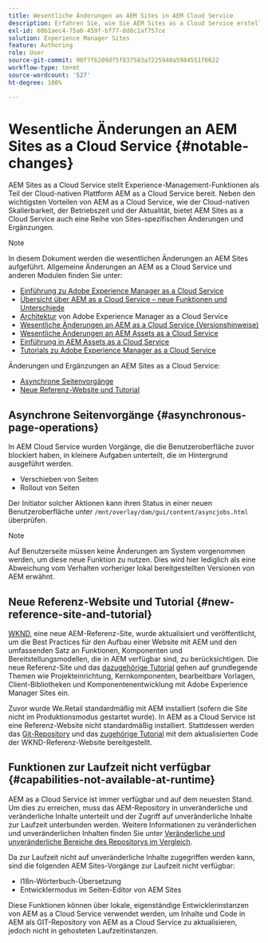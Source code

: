 ```yaml
---
title: Wesentliche Änderungen an AEM Sites in AEM Cloud Service
description: Erfahren Sie, wie Sie AEM Sites as a Cloud Service erstellen und verwalten sowie wichtige Änderungen an AEM Sites in AEM Cloud Service vornehmen können.
exl-id: 60b1aec4-75a0-459f-bf77-8d8c1af757ce
solution: Experience Manager Sites
feature: Authoring
role: User
source-git-commit: 90f7f6209df5f837583a7225940a5984551f6622
workflow-type: tm+mt
source-wordcount: '527'
ht-degree: 100%

---
```



# Wesentliche Änderungen an AEM Sites as a Cloud Service {#notable-changes}

AEM Sites as a Cloud Service stellt Experience-Management-Funktionen als Teil der Cloud-nativen Plattform AEM as a Cloud Service bereit. Neben den wichtigsten Vorteilen von AEM as a Cloud Service, wie der Cloud-nativen Skalierbarkeit, der Betriebszeit und der Aktualität, bietet AEM Sites as a Cloud Service auch eine Reihe von Sites-spezifischen Änderungen und Ergänzungen.

>[!NOTE]
>In diesem Dokument werden die wesentlichen Änderungen an AEM Sites aufgeführt. Allgemeine Änderungen an AEM as a Cloud Service und anderen Modulen finden Sie unter:
>
>* [Einführung zu Adobe Experience Manager as a Cloud Service](/help/overview/introduction.md)
>* [Übersicht über AEM as a Cloud Service – neue Funktionen und Unterschiede](/help/overview/what-is-new-and-different.md)
>* [Architektur](/help/overview/architecture.md) von Adobe Experience Manager as a Cloud Service
>* [Wesentliche Änderungen an AEM as a Cloud Service (Versionshinweise)](/help/release-notes/aem-cloud-changes.md)
>* [Wesentliche Änderungen an AEM Assets as a Cloud Service](/help/assets/assets-cloud-changes.md)
>* [Einführung in AEM Assets as a Cloud Service](/help/assets/overview.md)
>* [Tutorials zu Adobe Experience Manager as a Cloud Service](https://experienceleague.adobe.com/docs/experience-manager-learn/cloud-service/overview.html?lang=de)

Änderungen und Ergänzungen an AEM Sites as a Cloud Service:

* [Asynchrone Seitenvorgänge](#asynchronous-page-operations)
* [Neue Referenz-Website und Tutorial](#new-reference-site-and-tutorial)

## Asynchrone Seitenvorgänge {#asynchronous-page-operations}

In AEM Cloud Service wurden Vorgänge, die die Benutzeroberfläche zuvor blockiert haben, in kleinere Aufgaben unterteilt, die im Hintergrund ausgeführt werden.

* Verschieben von Seiten
* Rollout von Seiten

Der Initiator solcher Aktionen kann ihren Status in einer neuen Benutzeroberfläche unter `/mnt/overlay/dam/gui/content/asyncjobs.html` überprüfen.

>[!NOTE]
>
>Auf Benutzerseite müssen keine Änderungen am System vorgenommen werden, um diese neue Funktion zu nutzen. Dies wird hier lediglich als eine Abweichung vom Verhalten vorheriger lokal bereitgestellten Versionen von AEM erwähnt.

## Neue Referenz-Website und Tutorial {#new-reference-site-and-tutorial}

[WKND](https://wknd.site/), eine neue AEM-Referenz-Site, wurde aktualisiert und veröffentlicht, um die Best Practices für den Aufbau einer Website mit AEM und den umfassenden Satz an Funktionen, Komponenten und Bereitstellungsmodellen, die in AEM verfügbar sind, zu berücksichtigen. Die neue Referenz-Site und das [dazugehörige Tutorial](https://experienceleague.adobe.com/docs/experience-manager-learn/getting-started-wknd-tutorial-develop/overview.html?lang=de) gehen auf grundlegende Themen wie Projekteinrichtung, Kernkomponenten, bearbeitbare Vorlagen, Client-Bibliotheken und Komponentenentwicklung mit Adobe Experience Manager Sites ein.

Zuvor wurde We.Retail standardmäßig mit AEM installiert (sofern die Site nicht im Produktionsmodus gestartet wurde). In AEM as a Cloud Service ist eine Referenz-Website nicht standardmäßig installiert. Stattdessen werden das [Git-Repository](https://github.com/adobe/aem-guides-wknd/) und das [zugehörige Tutorial](https://experienceleague.adobe.com/docs/experience-manager-learn/getting-started-wknd-tutorial-develop/overview.html?lang=de) mit dem aktualisierten Code der WKND-Referenz-Website bereitgestellt.

## Funktionen zur Laufzeit nicht verfügbar {#capabilities-not-available-at-runtime}

AEM as a Cloud Service ist immer verfügbar und auf dem neuesten Stand. Um dies zu erreichen, muss das AEM-Repository in unveränderliche und veränderliche Inhalte unterteilt und der Zugriff auf unveränderliche Inhalte zur Laufzeit unterbunden werden. Weitere Informationen zu veränderlichen und unveränderlichen Inhalten finden Sie unter [Veränderliche und unveränderliche Bereiche des Repositorys im Vergleich](/help/implementing/developing/introduction/aem-project-content-package-structure.md#mutable-vs-immutable).

Da zur Laufzeit nicht auf unveränderliche Inhalte zugegriffen werden kann, sind die folgenden AEM Sites-Vorgänge zur Laufzeit nicht verfügbar:

* I18n-Wörterbuch-Übersetzung
* Entwicklermodus im Seiten-Editor von AEM Sites

Diese Funktionen können über lokale, eigenständige Entwicklerinstanzen von AEM as a Cloud Service verwendet werden, um Inhalte und Code in AEM als GIT-Repository von AEM as a Cloud Service zu aktualisieren, jedoch nicht in gehosteten Laufzeitinstanzen.
